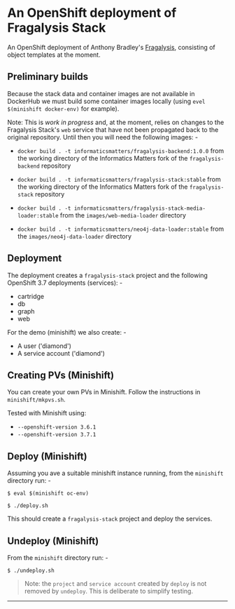 # An OpenShift deployment of Fragalysis Stack
An OpenShift deployment of Anthony Bradley's [Fragalysis], consisting of
object templates at the moment.

## Preliminary builds
Because the stack data and container images are not available in DockerHub
we must build some container images locally (using `evel $(minishift docker-env)`
for example).

Note: This is _work in progress_ and, at the moment, relies on changes
to the Fragalysis Stack's `web` service that have not been propagated back to
the original repository. Until then you will need the following images: -

-   `docker build . -t informaticsmatters/fragalysis-backend:1.0.0`
    from the working directory of the Informatics Matters fork of the
    `fragalysis-backend` repository
-   `docker build . -t informaticsmatters/fragalysis-stack:stable`
    from the working directory of the Informatics Matters fork of the
    `fragalysis-stack` repository

-   `docker build . -t informaticsmatters/fragalysis-stack-media-loader:stable`
    from the `images/web-media-loader` directory
-   `docker build . -t informaticsmatters/neo4j-data-loader:stable`
    from the `images/neo4j-data-loader` directory

## Deployment
The deployment creates a `fragalysis-stack` project and the following
OpenShift 3.7 deployments (services): -

-   cartridge
-   db
-   graph
-   web

For the demo (minishift) we also create: -

-   A user ('diamond')
-   A service account ('diamond')

## Creating PVs (Minishift)
You can create your own PVs in Minishift.
Follow the instructions in `minishift/mkpvs.sh`.

Tested with Minishift using:

-   `--openshift-version 3.6.1`
-   `--openshift-version 3.7.1`
    
## Deploy (Minishift)
Assuming you ave a suitable minishift instance running,
from the `minishift` directory run: -

    $ eval $(minishift oc-env)
    
    $ ./deploy.sh
    
This should create a `fragalysis-stack` project and deploy the services.

## Undeploy (Minishift)
From the `minishift` directory run: -

    $ ./undeploy.sh

>   Note: the `project` and `service account` created by `deploy`
    is not removed by `undeploy`. This is deliberate to simplify testing.
    
---

[Blog]: https://developers.redhat.com/blog/2017/04/05/adding-persistent-storage-to-minishift-cdk-3-in-minutes/
[Fragalysis]: https://github.com/xchem/fragalysis-stack
